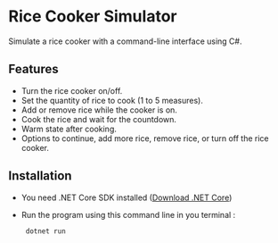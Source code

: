 # Rice Cooker Simulator

Simulate a rice cooker with a command-line interface using C#.

## Features

- Turn the rice cooker on/off.
- Set the quantity of rice to cook (1 to 5 measures).
- Add or remove rice while the cooker is on.
- Cook the rice and wait for the countdown.
- Warm state after cooking.
- Options to continue, add more rice, remove rice, or turn off the rice cooker.

## Installation

- You need .NET Core SDK installed ([Download .NET Core](https://dotnet.microsoft.com/download))

- Run the program using this command line in you terminal :

   ```bash
    dotnet run


